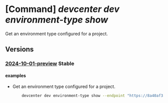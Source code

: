 # [Command] _devcenter dev environment-type show_

Get an environment type configured for a project.

## Versions

### [2024-10-01-preview](/Resources/data-plane/microsoft.devcenter/L3Byb2plY3RzL3t9L2Vudmlyb25tZW50dHlwZXMve30=/2024-10-01-preview.xml) **Stable**

<!-- data-plane:microsoft.devcenter /projects/{}/environmenttypes/{} 2024-10-01-preview -->

#### examples

- Get an environment type configured for a project.
    ```bash
        devcenter dev environment-type show --endpoint "https://8a40af38-3b4c-4672-a6a4-5e964b1870ed- contosodevcenter.centralus.devcenter.azure.com/" --project-name "DevProject" --environment-type-name "dev"
    ```
